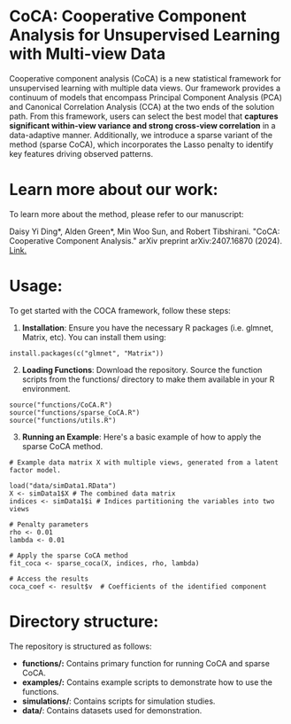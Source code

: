 # CoCA: Cooperative Component Analysis for Unsupervised Learning with Multi-view Data

Cooperative component analysis (CoCA) is a new statistical framework for unsupervised learning with multiple data views. Our framework provides a continuum of models that encompass Principal Component Analysis (PCA) and Canonical Correlation Analysis (CCA) at the two ends of the solution path. From this framework, users can select the best model that **captures significant within-view variance and strong cross-view correlation** in a data-adaptive manner. Additionally, we introduce a sparse variant of the method (sparse CoCA), which incorporates the Lasso penalty to identify key features driving observed patterns.

# Learn more about our work:
To learn more about the method, please refer to our manuscript:

Daisy Yi Ding*, Alden Green*, Min Woo Sun, and Robert Tibshirani. "CoCA: Cooperative Component Analysis." arXiv preprint arXiv:2407.16870 (2024). [Link.](https://arxiv.org/abs/2407.16870)

# Usage:
To get started with the COCA framework, follow these steps:

1. **Installation**: Ensure you have the necessary R packages (i.e. glmnet, Matrix, etc). You can install them using:
```
install.packages(c("glmnet", "Matrix"))
```
2. **Loading Functions**: Download the repository. Source the function scripts from the functions/ directory to make them available in your R environment.
```
source("functions/CoCA.R")
source("functions/sparse_CoCA.R")
source("functions/utils.R")
```
3. **Running an Example**: Here's a basic example of how to apply the sparse CoCA method.
```
# Example data matrix X with multiple views, generated from a latent factor model.

load("data/simData1.RData")
X <- simData1$X # The combined data matrix
indices <- simData1$i # Indices partitioning the variables into two views

# Penalty parameters
rho <- 0.01
lambda <- 0.01

# Apply the sparse CoCA method
fit_coca <- sparse_coca(X, indices, rho, lambda)

# Access the results
coca_coef <- result$v  # Coefficients of the identified component
```

# Directory structure:
The repository is structured as follows:
- **functions/:** Contains primary function for running CoCA and sparse CoCA.
- **examples/:** Contains example scripts to demonstrate how to use the functions.
- **simulations/**: Contains scripts for simulation studies.
- **data/**: Contains datasets used for demonstration.





 
